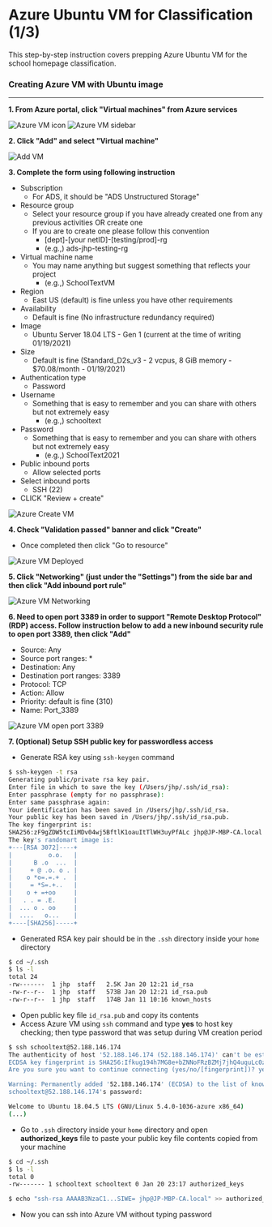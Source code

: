 # Azure Ubuntu VM for Classification (1/3)

This step-by-step instruction covers prepping Azure Ubuntu VM for the school homepage classification.

### Creating Azure VM with Ubuntu image

------

**1. From Azure portal, click "Virtual machines" from Azure services**

   ![Azure VM icon](images/01_azure_vm_icon.png) 				 ![Azure VM sidebar](images/01_azure_vm_sidebar.png)

**2. Click "Add" and select "Virtual machine"**

![Add VM](images/02_azure_add_vm.png) 

**3. Complete the form using following instruction**

   - Subscription
     - For ADS, it should be "ADS Unstructured Storage"
   - Resource group
     - Select your resource group if you have already created one from any previous activities OR create one
     - If you are to create one please follow this convention
       - [dept]-[your netID]-[testing/prod]-rg
       - (e.g.,) ads-jhp-testing-rg
   - Virtual machine name
     - You may name anything but suggest something that reflects your project
       - (e.g.,) SchoolTextVM
   - Region
     - East US (default) is fine unless you have other requirements
   - Availability
     - Default is fine (No infrastructure redundancy required)
   - Image
     - Ubuntu Server 18.04 LTS - Gen 1 (current at the time of writing 01/19/2021)
   - Size
     - Default is fine (Standard_D2s_v3 - 2 vcpus, 8 GiB memory - $70.08/month - 01/19/2021)
   - Authentication type
     - Password
   - Username
     - Something that is easy to remember and you can share with others but not extremely easy
       - (e.g.,) schooltext
   - Password
     - Something that is easy to remember and you can share with others but not extremely easy
       - (e.g.,) SchoolText2021
   - Public inbound ports
     - Allow selected ports
   - Select inbound ports
     - SSH (22)
   - CLICK "Review + create"

![Azure Create VM](images/03_azure_create_vm.png)  

**4. Check "Validation passed" banner and click "Create"** 

   - Once completed then click "Go to resource"

![Azure VM Deployed](images/04_azure_vm_deployed.png)  



**5. Click "Networking" (just under the "Settings") from the side bar and then click "Add inbound port rule"**

![Azure VM Networking](images/05_azure_vm_networking.png)  

**6. Need to open port 3389 in order to support "Remote Desktop Protocol" (RDP) access. Follow instruction below to add a new inbound security rule to open port 3389, then click "Add"**

   - Source: Any
   - Source port ranges: *
   - Destination: Any
   - Destination port ranges: 3389
   - Protocol: TCP
   - Action: Allow
   - Priority: default is fine (310)
   - Name: Port_3389

![Azure VM open port 3389](images/06_azure_port.png)  

**7. (Optional) Setup SSH public key for passwordless access**

- Generate RSA key using `ssh-keygen` command

```bash
$ ssh-keygen -t rsa
Generating public/private rsa key pair.
Enter file in which to save the key (/Users/jhp/.ssh/id_rsa): 
Enter passphrase (empty for no passphrase): 
Enter same passphrase again: 
Your identification has been saved in /Users/jhp/.ssh/id_rsa.
Your public key has been saved in /Users/jhp/.ssh/id_rsa.pub.
The key fingerprint is:
SHA256:zF9gZDW5tcIiMDv04wj5BftlK1oauItTlWH3uyPfALc jhp@JP-MBP-CA.local
The key's randomart image is:
+---[RSA 3072]----+
|          o.o.   |
|      B .o  ...  |
|     + @ .o. o . |
|    o *o=.=.+ .  |
|     = *S=.+..   |
|    o + =+oo     |
|   . . = .E.     |
|  ... o . oo     |
|  ....   o...    |
+----[SHA256]-----+
```

- Generated RSA key pair should be in the `.ssh` directory inside your `home` directory

```bash
$ cd ~/.ssh
$ ls -l
total 24
-rw-------  1 jhp  staff   2.5K Jan 20 12:21 id_rsa
-rw-r--r--  1 jhp  staff   573B Jan 20 12:21 id_rsa.pub
-rw-r--r--  1 jhp  staff   174B Jan 11 10:16 known_hosts
```

- Open public key file `id_rsa.pub` and copy its contents
- Access Azure VM using `ssh` command and type **yes** to host key checking; then type password that was setup during VM creation period

```bash
$ ssh schooltext@52.188.146.174
The authenticity of host '52.188.146.174 (52.188.146.174)' can't be established.
ECDSA key fingerprint is SHA256:Ifkug194h7MG8e+bZNNoFRzBZMj7jhQ4uquLc0ziUjg.
Are you sure you want to continue connecting (yes/no/[fingerprint])? yes

Warning: Permanently added '52.188.146.174' (ECDSA) to the list of known hosts.
schooltext@52.188.146.174's password: 

Welcome to Ubuntu 18.04.5 LTS (GNU/Linux 5.4.0-1036-azure x86_64)
(...)
```

- Go to `.ssh` directory inside your `home` directory and open **authorized_keys** file to paste your public key file contents copied from your machine

```bash
$ cd ~/.ssh
$ ls -l
total 0
-rw------- 1 schooltext schooltext 0 Jan 20 23:17 authorized_keys

$ echo "ssh-rsa AAAAB3NzaC1...SIWE= jhp@JP-MBP-CA.local" >> authorized_keys
```

- Now you can ssh into Azure VM without typing password
